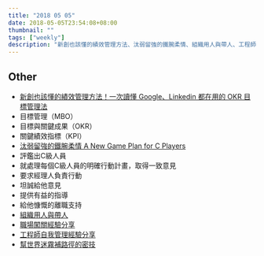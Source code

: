 ```yaml
---
title: "2018 05 05"
date: 2018-05-05T23:54:08+08:00
thumbnail: ""
tags: ["weekly"]
description: "新創也該懂的績效管理方法、汰弱留強的鐵腕柔情、組織用人與帶人、工程師自我管理經驗分享"
---
```


## Other

* [新創也該懂的績效管理方法！一次讀懂 Google、Linkedin 都在用的 OKR 目標管理法](https://meet.bnext.com.tw/articles/view/42824)
 * 目標管理（MBO）
 * 目標與關鍵成果（OKR）
 * 關鍵績效指標（KPI）
* [汰弱留強的鐵腕柔情 A New Game Plan for C Players](https://www.hbrtaiwan.com/article_content_AR0002240.html)
 * 評鑑出C級人員
 * 就處理每個C級人員的明確行動計畫，取得一致意見
 * 要求經理人負責行動
 * 坦誠給他意見
 * 提供有益的指導
 * 給他慷慨的離職支持
* [組織用人與帶人](http://ascii-iicsa.blogspot.tw/2018/04/blog-post.html)
* [職場闖關經驗分享](https://www.slideshare.net/itsAscii/ss-93770609)
* [工程師自我管理經驗分享](http://ascii-iicsa.blogspot.tw/2015/02/blog-post.html)
* [幫世界迷霧補路徑的密技](https://medium.com/fogofworld-hant/-fd0f8b79d6ef)
